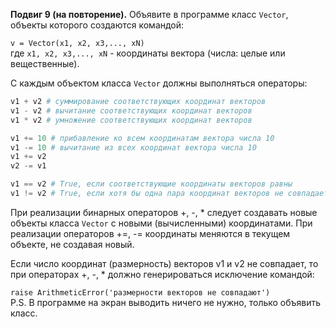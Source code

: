 **Подвиг 9 (на повторение).** Объявите в программе класс `Vector`, объекты которого создаются командой:

`v = Vector(x1, x2, x3,..., xN)` \
где `x1, x2, x3,..., xN` - координаты вектора (числа: целые или вещественные).

С каждым объектом класса `Vector` должны выполняться операторы:

```python
v1 + v2 # суммирование соответствующих координат векторов
v1 - v2 # вычитание соответствующих координат векторов
v1 * v2 # умножение соответствующих координат векторов

v1 += 10 # прибавление ко всем координатам вектора числа 10
v1 -= 10 # вычитание из всех координат вектора числа 10
v1 += v2
v2 -= v1

v1 == v2 # True, если соответствующие координаты векторов равны
v1 != v2 # True, если хотя бы одна пара координат векторов не совпадает
```

При реализации бинарных операторов +, -, * следует создавать новые объекты класса `Vector` с новыми (вычисленными) координатами.
При реализации операторов +=, -= координаты меняются в текущем объекте, не создавая новый.

Если число координат (размерность) векторов v1 и v2 не совпадает, то при операторах +, -, * должно генерироваться исключение командой:

`raise ArithmeticError('размерности векторов не совпадают')` \
P.S. В программе на экран выводить ничего не нужно, только объявить класс.